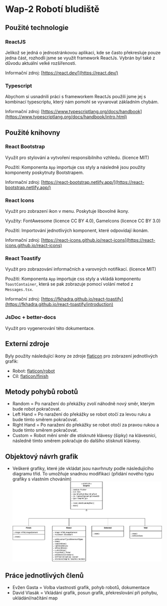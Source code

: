 # Wap-2 Robotí bludiště

## Použité technologie
### ReactJS
Jelikož se jedná o jednostránkovou aplikaci, kde se často překresluje pouze jedna část, rozhodli jsme se využít framework ReactJs. Vybrán byl také z důvodu aktuální velké rozšířenosti.

Informační zdroj: [https://react.dev/](https://react.dev/)

### Typescript
Abychom si usnadnili práci s frameworkem ReactJs použili jsme jej s kombinací typescriptu, který nám pomohl se vyvarovat základním chybám.

Informační zdroj: [https://www.typescriptlang.org/docs/handbook](https://www.typescriptlang.org/docs/handbook/intro.html)

## Použité knihovny

### React Bootstrap
Využit pro stylování a vytvoření responsibilního vzhledu. (licence MIT)

Použití: Komponenta `App` importuje css styly a následně jsou použity komponenty poskytnuty Bootstrapem.

Informační zdroj: [https://react-bootstrap.netlify.app/](https://react-bootstrap.netlify.app/)

### React Icons
Využit pro zobrazení ikon v menu. Poskytuje libovolné ikony.

Využity: FontAwesome (licence CC BY 4.0), GameIcons (licence CC BY 3.0)

Použití: Importování jednotlivých komponent, které odpovídají ikonám.

Informační zdroj: [https://react-icons.github.io/react-icons](https://react-icons.github.io/react-icons)

### React Toastify
Využit pro zobrazování informačních a varovných notifikací. (licence MIT)

Použití: Komponenta `App` importuje css styly a vkládá komponentu `ToastContainer`, která se pak zobrazuje pomocí volání metod z `Messages.tsx`.

Informační zdroj: [https://fkhadra.github.io/react-toastify](https://fkhadra.github.io/react-toastify/introduction)

### JsDoc + better-docs
Využit pro vygenerování této dokumentace.

## Externí zdroje
Byly použity následující ikony ze zdroje [flaticon](https://www.flaticon.com/) pro zobrazení jednotlivých grafik:
- Robot: [flaticon/robot](https://www.flaticon.com/free-icon/robot_3570207?term=robot&page=1&position=26&origin=search&related_id=3570207)
- Cíl: [flaticon/finish](https://www.flaticon.com/free-icon/flag_1531222?term=finish&page=1&position=21&origin=search&related_id=1531222)

## Metody pohybů robotů
- Random = Po naražení do překážky zvolí náhodně nový směr, kterým bude robot pokračovat.
- Left Hand = Po naražení do překážky se robot otočí za levou ruku a bude tímto směrem pokračovat.
- Right Hand = Po naražení do překážky se robot otočí za pravou rukou a bude tímto směrem pokračovat.
- Custom = Robot mění směr dle stisknuté klávesy (šipky) na klávesnici, následně tímto směrem pokračuje do dalšího stisknutí klávesy. 

## Objektový návrh grafik
- Veškeré grafiky, které jde vkládat jsou navrhnuty podle následujícího diagramu tříd. To umožňuje snadnou modifikaci (přidání nového typu grafiky s vlastním
chováním)
![class diagram](wap.png)

## Práce jednotlivých členů
- Evžen Gasta = Volba vlastností grafik, pohyb robotů, dokumentace
- David Vlasák = Vkládání grafik, posun grafik, překreslování při pohybu, ukládání/načítání map
